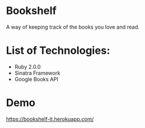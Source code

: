 # Bookshelf
A way of keeping track of the books you love and read.

# List of Technologies:
* Ruby 2.0.0
* Sinatra Framework
* Google Books API

# Demo
https://bookshelf-it.herokuapp.com/
